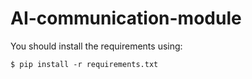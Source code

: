 # AI-communication-module
You should install the requirements using: 
```
$ pip install -r requirements.txt
```
